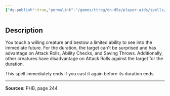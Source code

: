 ```yaml
---
{"dg-publish":true,"permalink":"/games/ttrpg/dn-d5e/player-aids/spells/level-9/foresight/","tags":["TTRPG/DND/5e","verbal","somatic","material"]}
---
```



## Description
You touch a willing creature and bestow a limited ability to see into the immediate future.
For the duration, the target can't be surprised and has advantage on Attack Rolls, Ability Checks, and Saving Throws.
Additionally, other creatures have disadvantage on Attack Rolls against the target for the duration.

This spell immediately ends if you cast it again before its duration ends.

---

**Sources:** PHB, page 244
